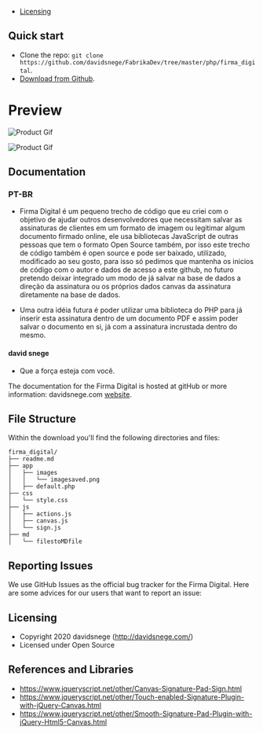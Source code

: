 * [Licensing](#licensing)

## Quick start

- Clone the repo: `git clone https://github.com/davidsnege/FabrikaDev/tree/master/php/firma_digital`.
- [Download from Github](https://github.com/davidsnege/FabrikaDev/tree/master/php/firma_digital).

# Preview

![Product Gif](http://davidsnege.com/wp-content/uploads/2020/05/001.gif)


![Product Gif](http://davidsnege.com/wp-content/uploads/2020/05/002.jpg)

## Documentation

### PT-BR

- Firma Digital é um pequeno trecho de código que eu criei com o objetivo de ajudar outros desenvolvedores que necessitam salvar
as assinaturas de clientes em um formato de imagem ou legitimar algum documento firmado online, ele usa bibliotecas JavaScript de
outras pessoas que tem o formato Open Source também, por isso este trecho de código também é open source e pode ser baixado, 
utilizado, modificado ao seu gosto, para isso só pedimos que mantenha os inicios de código com o autor e dados de acesso a este 
github, no futuro pretendo deixar integrado um modo de já salvar na base de dados a direção da assinatura ou os próprios dados
canvas da assinatura diretamente na base de dados.

- Uma outra idéia futura é poder utilizar uma biblioteca do PHP para já inserir esta assinatura dentro de um documento PDF e assim
poder salvar o documento en si, já com a assinatura incrustada dentro do mesmo.

#### david snege

- Que a força esteja com você.



The documentation for the Firma Digital is hosted at gitHub or more information: davidsnege.com [website](http://davidsnege.com).

## File Structure
Within the download you'll find the following directories and files:

```
firma_digital/
├── readme.md
├── app
│   ├── images
│   │   └── imagesaved.png
│   ├── default.php
├── css
│   └── style.css
├── js
│   ├── actions.js
│   ├── canvas.js
│   └── sign.js
├── md
│   └── filestoMDfile

```

## Reporting Issues

We use GitHub Issues as the official bug tracker for the Firma Digital. Here are some advices for our users that want to report an issue:

## Licensing

- Copyright 2020 davidsnege (http://davidsnege.com/)
- Licensed under Open Source

## References and Libraries 

- https://www.jqueryscript.net/other/Canvas-Signature-Pad-Sign.html
- https://www.jqueryscript.net/other/Touch-enabled-Signature-Plugin-with-jQuery-Canvas.html
- https://www.jqueryscript.net/other/Smooth-Signature-Pad-Plugin-with-jQuery-Html5-Canvas.html

